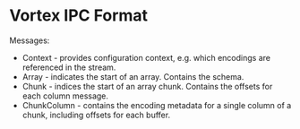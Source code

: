 # Vortex IPC Format

Messages:

* Context - provides configuration context, e.g. which encodings are referenced in the stream.
* Array - indicates the start of an array. Contains the schema.
* Chunk - indices the start of an array chunk. Contains the offsets for each column message.
* ChunkColumn - contains the encoding metadata for a single column of a chunk, including offsets for each buffer.
